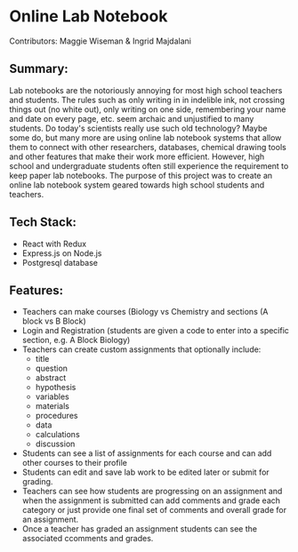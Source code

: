 # Online Lab Notebook

Contributors: Maggie Wiseman & Ingrid Majdalani

## Summary:
Lab notebooks are the notoriously annoying for most high school teachers and students.  The rules such as only writing in in indelible ink, not crossing things out (no white out), only writing on one side, remembering your name and date on every page, etc. seem archaic and unjustified to many students.  Do today's scientists really use such old technology? Maybe some do, but many more are using online lab notebook systems that allow them to connect with other researchers, databases, chemical drawing tools and other features that make their work more efficient. However, high school and undergraduate students often still experience the requirement to keep paper lab notebooks. The purpose of this project was to create an online lab notebook system geared towards high school students and teachers.

## Tech Stack:
* React with Redux
* Express.js on Node.js
* Postgresql database

## Features:
* Teachers can make courses (Biology vs Chemistry and sections (A block vs B Block)
* Login and Registration (students are given a code to enter into a specific section, e.g. A Block Biology)
* Teachers can create custom assignments that optionally include:
    * title
    * question
    * abstract
    * hypothesis
    * variables
    * materials
    * procedures
    * data
    * calculations
    * discussion
* Students can see a list of assignments for each course and can add other courses to their profile
* Students can edit and save lab work to be edited later or submit for grading.
* Teachers can see how students are progressing on an assignment and when the assignment is submitted can add comments and grade each category or just provide one final set of comments and overall grade for an assignment.
* Once a teacher has graded an assignment students can see the associated ccomments and grades.
